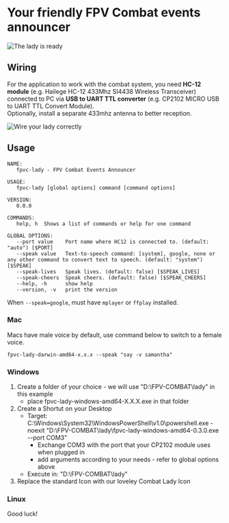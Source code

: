 # Your friendly FPV Combat events announcer

<img src="LadyAnnouncer.jpg" title="The lady is ready" align="center" />

## Wiring

For the application to work with the combat system, you need **HC-12 module** (e.g. Hailege HC-12 433Mhz SI4438 Wireless Transceiver) connected to PC via **USB to UART TTL converter** (e.g. CP2102 MICRO USB to UART TTL Convert Module).  
Optionally, install a separate 433mhz antenna to better reception.

<img src="LadyWiring.jpg" title="Wire your lady correctly" align="center" />

## Usage
```
NAME:
   fpvc-lady - FPV Combat Events Announcer

USAGE:
   fpvc-lady [global options] command [command options]

VERSION:
   0.0.0

COMMANDS:
   help, h  Shows a list of commands or help for one command

GLOBAL OPTIONS:
   --port value    Port name where HC12 is connected to. (default: "auto") [$PORT]
   --speak value   Text-to-speech command: [system], google, none or any other command to convert text to speech. (default: "system") [$SPEAK]
   --speak-lives   Speak lives. (default: false) [$SPEAK_LIVES]
   --speak-cheers  Speak cheers. (default: false) [$SPEAK_CHEERS]
   --help, -h      show help
   --version, -v   print the version
```

When `--speak=google`, must have `mplayer` or `ffplay` installed.  

### Mac

Macs have male voice by default, use command below to switch to a female voice.
```
fpvc-lady-darwin-amd64-x.x.x --speak "say -v samantha"
```

### Windows

1. Create a folder of your choice - we will use "D:\FPV-COMBAT\lady" in this example
   - place fpvc-lady-windows-amd64-X.X.X.exe in that folder
2. Create a Shortut on your Desktop
   - Target: C:\Windows\System32\WindowsPowerShell\v1.0\powershell.exe -noexit "D:\FPV-COMBAT\lady\fpvc-lady-windows-amd64-0.3.0.exe --port COM3"
     - Exchange COM3 with the port that your CP2102 module uses when plugged in
     - add arguments according to your needs - refer to global options above
   - Execute in: "D:\FPV-COMBAT\lady\"
3. Replace the standard Icon with our loveley Combat Lady Icon

### Linux

Good luck!
